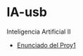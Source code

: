 IA-usb
======

Inteligencia Artificial II

* [Enunciado del Proy1](https://asignaturas.usb.ve/osmosis/dokeos/claroline/document/download.php?doc_url=%2FAsignaciones%2FProy1_1_EM2013.pdf)

